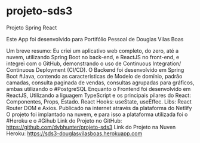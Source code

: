 # projeto-sds3
Projeto Spring React


Este App foi desenvolvido para Portifólio Pessoal de Douglas Vilas Boas

Um breve resumo: Eu criei um aplicativo web completo, do zero, até a nuvem, utilizando Spring Boot no back-end, e ReactJS no front-end, e integrei com o GitHub, 
demonstrando o uso de Continuous Integration/ Continuous Deployment (CI/CD).
O Backend foi desenvolvido em Spring Boot #Java, contendo as caracteristicas de Modelo de domínio, padrão camadas, consulta paginada de vendas, consultas agrupadas para gráficos, ambas utilizando o #PostgreSQL
Enquanto o Frontend foi desenvolvido em ReactJS, Utilizando a liguagem TypeScript e os principais pilares do React: Componentes, Props, Estado. React Hooks: useState, useEffec. Libs: React Router DOM e
Axios. Publicado na internet através da plataforma do Netlify
O projeto foi implantado na nuvem, e para isso a plataforma utilizada foi o #Heroku e o #Gihub
Link do Projeto no GitHub: https://github.com/dvbhunter/projeto-sds3
Link do Projeto na Nuven Heroku: https://sds3-douglasvilasboas.herokuapp.com
